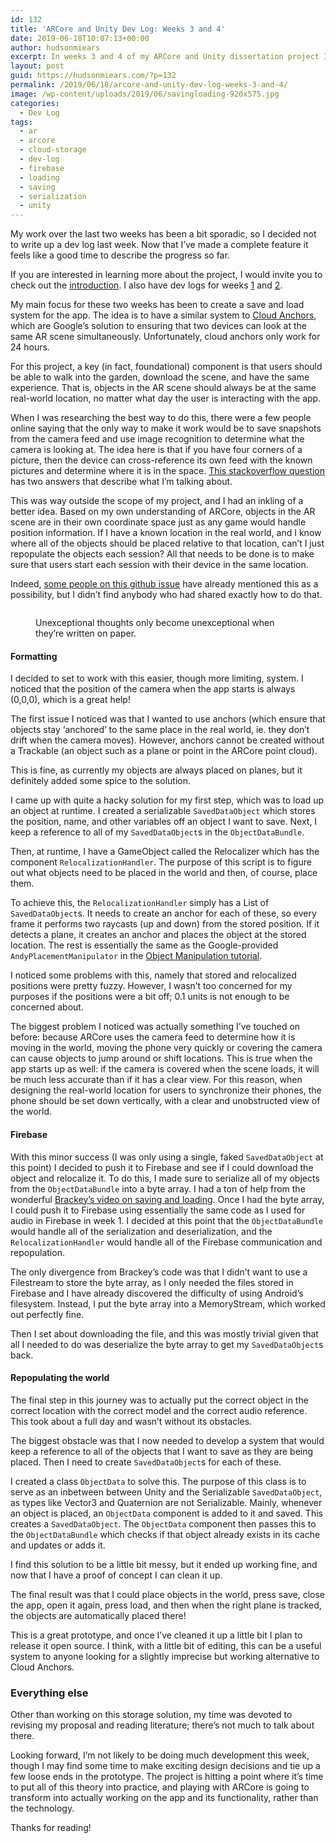 ```yaml
---
id: 132
title: 'ARCore and Unity Dev Log: Weeks 3 and 4'
date: 2019-06-18T10:07:13+00:00
author: hudsonmiears
excerpt: In weeks 3 and 4 of my ARCore and Unity dissertation project I spent most of my time developing a cloud storage save system for real-world locations.
layout: post
guid: https://hudsonmiears.com/?p=132
permalink: /2019/06/18/arcore-and-unity-dev-log-weeks-3-and-4/
image: /wp-content/uploads/2019/06/savingloading-920x575.jpg
categories:
  - Dev Log
tags:
  - ar
  - arcore
  - cloud-storage
  - dev-log
  - firebase
  - loading
  - saving
  - serialization
  - unity
---
```

My work over the last two weeks has been a bit sporadic, so I decided not to write up a dev log last week. Now that I&#8217;ve made a complete feature it feels like a good time to describe the progress so far.

If you are interested in learning more about the project, I would invite you to check out the [introduction](https://hudsonmiears.com/2019/05/28/arcore-and-unity-dev-log-introduction/). I also have dev logs for weeks [1](https://hudsonmiears.com/2019/05/28/arcore-and-unity-dev-log-week-1/) and [2](https://hudsonmiears.com/2019/06/04/arcore-and-unity-dev-log-week-2/).

My main focus for these two weeks has been to create a save and load system for the app. The idea is to have a similar system to [Cloud Anchors](https://codelabs.developers.google.com/codelabs/arcore-cloud-anchors/index.html#0), which are Google&#8217;s solution to ensuring that two devices can look at the same AR scene simultaneously. Unfortunately, cloud anchors only work for 24 hours.

For this project, a key (in fact, foundational) component is that users should be able to walk into the garden, download the scene, and have the same experience. That is, objects in the AR scene should always be at the same real-world location, no matter what day the user is interacting with the app.

When I was researching the best way to do this, there were a few people online saying that the only way to make it work would be to save snapshots from the camera feed and use image recognition to determine what the camera is looking at. The idea here is that if you have four corners of a picture, then the device can cross-reference its own feed with the known pictures and determine where it is in the space. [This stackoverflow question](https://stackoverflow.com/questions/46304053/can-i-save-ar-data-for-reuse) has two answers that describe what I&#8217;m talking about.

This was way outside the scope of my project, and I had an inkling of a better idea. Based on my own understanding of ARCore, objects in the AR scene are in their own coordinate space just as any game would handle position information. If I have a known location in the real world, and I know where all of the objects should be placed relative to that location, can&#8217;t I just repopulate the objects each session? All that needs to be done is to make sure that users start each session with their device in the same location.

Indeed, [some people on this github issue](https://github.com/google-ar/arcore-android-sdk/issues/94) have already mentioned this as a possibility, but I didn&#8217;t find anybody who had shared exactly how to do that.<figure class="wp-block-image">

<img src="https://hudsonmiears.com/wp-content/uploads/2019/06/savingloading-1024x768.jpg" alt="" class="wp-image-133" srcset="https://hudsonmiears.com/wp-content/uploads/2019/06/savingloading-1024x768.jpg 1024w, https://hudsonmiears.com/wp-content/uploads/2019/06/savingloading-300x225.jpg 300w, https://hudsonmiears.com/wp-content/uploads/2019/06/savingloading-768x576.jpg 768w" sizes="(max-width: 1024px) 100vw, 1024px" /> <figcaption>Unexceptional thoughts only become unexceptional when they&#8217;re written on paper.</figcaption></figure> 

#### Formatting

I decided to set to work with this easier, though more limiting, system. I noticed that the position of the camera when the app starts is always (0,0,0), which is a great help!

The first issue I noticed was that I wanted to use anchors (which ensure that objects stay &#8216;anchored&#8217; to the same place in the real world, ie. they don&#8217;t drift when the camera moves). However, anchors cannot be created without a Trackable (an object such as a plane or point in the ARCore point cloud).

This is fine, as currently my objects are always placed on planes, but it definitely added some spice to the solution.

I came up with quite a hacky solution for my first step, which was to load up an object at runtime. I created a serializable `SavedDataObject` which stores the position, name, and other variables off an object I want to save. Next, I keep a reference to all of my `SavedDataObject`s in the `ObjectDataBundle`.

Then, at runtime, I have a GameObject called the Relocalizer which has the component `RelocalizationHandler`. The purpose of this script is to figure out what objects need to be placed in the world and then, of course, place them.

To achieve this, the `RelocalizationHandler` simply has a List of `SavedDataObject`s. It needs to create an anchor for each of these, so every frame it performs two raycasts (up and down) from the stored position. If it detects a plane, it creates an anchor and places the object at the stored location. The rest is essentially the same as the Google-provided `AndyPlacementManipulator` in the [Object Manipulation tutorial](https://github.com/google-ar/arcore-unity-sdk/blob/master/Assets/GoogleARCore/Examples/ObjectManipulation/Scripts/AndyPlacementManipulator.cs).

I noticed some problems with this, namely that stored and relocalized positions were pretty fuzzy. However, I wasn&#8217;t too concerned for my purposes if the positions were a bit off; 0.1 units is not enough to be concerned about.

The biggest problem I noticed was actually something I&#8217;ve touched on before: because ARCore uses the camera feed to determine how it is moving in the world, moving the phone very quickly or covering the camera can cause objects to jump around or shift locations. This is true when the app starts up as well: if the camera is covered when the scene loads, it will be much less accurate than if it has a clear view. For this reason, when designing the real-world location for users to synchronize their phones, the phone should be set down vertically, with a clear and unobstructed view of the world.

#### Firebase

With this minor success (I was only using a single, faked `SavedDataObject` at this point) I decided to push it to Firebase and see if I could download the object and relocalize it. To do this, I made sure to serialize all of my objects from the `ObjectDataBundle` into a byte array. I had a ton of help from the wonderful [Brackey&#8217;s video on saving and loading](https://www.youtube.com/watch?v=XOjd_qU2Ido&t=713s). Once I had the byte array, I could push it to Firebase using essentially the same code as I used for audio in Firebase in week 1. I decided at this point that the `ObjectDataBundle` would handle all of the serialization and deserialization, and the `RelocalizationHandler` would handle all of the Firebase communication and repopulation.

The only divergence from Brackey&#8217;s code was that I didn&#8217;t want to use a Filestream to store the byte array, as I only needed the files stored in Firebase and I have already discovered the difficulty of using Android&#8217;s filesystem. Instead, I put the byte array into a MemoryStream, which worked out perfectly fine.

Then I set about downloading the file, and this was mostly trivial given that all I needed to do was deserialize the byte array to get my `SavedDataObject`s back.

#### Repopulating the world

The final step in this journey was to actually put the correct object in the correct location with the correct model and the correct audio reference. This took about a full day and wasn&#8217;t without its obstacles.

The biggest obstacle was that I now needed to develop a system that would keep a reference to all of the objects that I want to save as they are being placed. Then I need to create `SavedDataObject`s for each of these.

I created a class `ObjectData` to solve this. The purpose of this class is to serve as an inbetween between Unity and the Serializable `SavedDataObject`, as types like Vector3 and Quaternion are not Serializable. Mainly, whenever an object is placed, an `ObjectData` component is added to it and saved. This creates a `SavedDataObject`. The `ObjectData` component then passes this to the `ObjectDataBundle` which checks if that object already exists in its cache and updates or adds it.

I find this solution to be a little bit messy, but it ended up working fine, and now that I have a proof of concept I can clean it up.

The final result was that I could place objects in the world, press save, close the app, open it again, press load, and then when the right plane is tracked, the objects are automatically placed there!

This is a great prototype, and once I&#8217;ve cleaned it up a little bit I plan to release it open source. I think, with a little bit of editing, this can be a useful system to anyone looking for a slightly imprecise but working alternative to Cloud Anchors.

### Everything else

Other than working on this storage solution, my time was devoted to revising my proposal and reading literature; there&#8217;s not much to talk about there.

Looking forward, I&#8217;m not likely to be doing much development this week, though I may find some time to make exciting design decisions and tie up a few loose ends in the prototype. The project is hitting a point where it&#8217;s time to put all of this theory into practice, and playing with ARCore is going to transform into actually working on the app and its functionality, rather than the technology.

Thanks for reading!